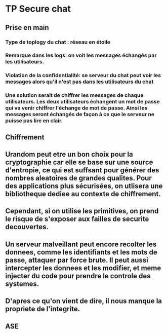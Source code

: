 # TP Secure chat

## Prise en main

### Type de toplogy du chat : réseau en étoile
### Remarque dans les logs: on voit les messages échangés par les utilisateurs.
### Violation de la confidentialité: se serveur du chat peut voir les messages alors qu'il n'est pas dans les utilisateurs du chat
### Une solution serait de chiffrer les messages de chaque utilisateurs. Les deux utilisateurs échangent un mot de passe qui va venir chiffrer l'échange de mot de passe. Ainsi les messages seront échangés de façon à ce que le serveur ne puisse pas lire en clair.

## Chiffrement
## Urandom peut etre un bon choix pour la cryptographie car elle se base sur une source d'entropie, ce qui est suffsant pour générer des nombres aleatoires de grandes qualites. Pour des applications plus sécurisées, on utlisera une bibliotheque dediee au contexte de chiffrement.
## Cependant, si on utilise les primitives, on prend le risque de s'exposer aux failles de securite decouvertes.
## Un serveur malveillant peut encore recolter les donnees, comme les identifiants et les mots de passe, attaquer par force brute. Il peut aussi intercepter les donnees et les modifier, et meme injecter du code pour prendre le controle des systemes.
## D'apres ce qu'on vient de dire, il nous manque la propriete de l'integrite.

## ASE 
